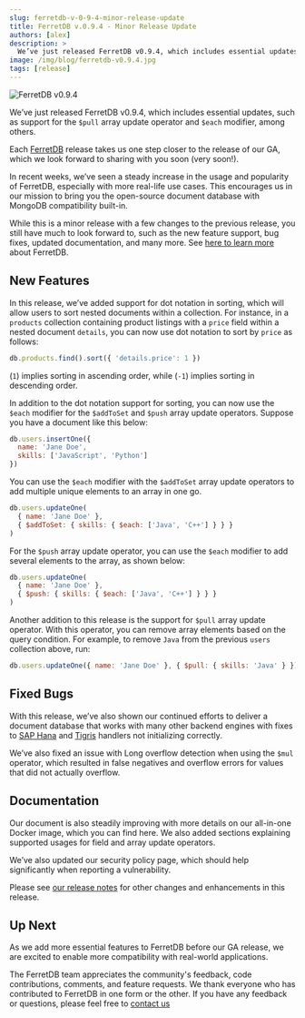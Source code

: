```yaml
---
slug: ferretdb-v-0-9-4-minor-release-update
title: FerretDB v.0.9.4 - Minor Release Update
authors: [alex]
description: >
  We’ve just released FerretDB v0.9.4, which includes essential updates, such as support for the `$pull` array update operator and `$each` modifier, among others.
image: /img/blog/ferretdb-v0.9.4.jpg
tags: [release]
---
```


![FerretDB v0.9.4](/img/blog/ferretdb-v0.9.4.jpg)

We’ve just released FerretDB v0.9.4, which includes essential updates, such as support for the `$pull` array update operator and `$each` modifier, among others.

<!--truncate-->

Each [FerretDB](https://www.ferretdb.io) release takes us one step closer to the release of our GA, which we look forward to sharing with you soon (very soon!).

In recent weeks, we’ve seen a steady increase in the usage and popularity of FerretDB, especially with more real-life use cases.
This encourages us in our mission to bring you the open-source document database with MongoDB compatibility built-in.

While this is a minor release with a few changes to the previous release, you still have much to look forward to, such as the new feature support, bug fixes, updated documentation, and many more.
See [here to learn more](https://blog.ferretdb.io/mangodb-has-a-new-name-and-the-momentum-is-stronger-than-ever-meet-ferretdb/) about FerretDB.

## New Features

In this release, we’ve added support for dot notation in sorting, which will allow users to sort nested documents within a collection.
For instance, in a `products` collection containing product listings with a `price` field within a nested document `details`, you can now use dot notation to sort by `price` as follows:

```js
db.products.find().sort({ 'details.price': 1 })
```

(`1`) implies sorting in ascending order, while (`-1`) implies sorting in descending order.

In addition to the dot notation support for sorting, you can now use the `$each` modifier for the `$addToSet` and `$push` array update operators.
Suppose you have a document like this below:

```js
db.users.insertOne({
  name: 'Jane Doe',
  skills: ['JavaScript', 'Python']
})
```

You can use the `$each` modifier with the `$addToSet` array update operators to add multiple unique elements to an array in one go.

```js
db.users.updateOne(
  { name: 'Jane Doe' },
  { $addToSet: { skills: { $each: ['Java', 'C++'] } } }
)
```

For the `$push` array update operator, you can use the `$each` modifier to add several elements to the array, as shown below:

```js
db.users.updateOne(
  { name: 'Jane Doe' },
  { $push: { skills: { $each: ['Java', 'C++'] } } }
)
```

Another addition to this release is the support for `$pull` array update operator.
With this operator, you can remove array elements based on the query condition.
For example, to remove `Java` from the previous `users` collection above, run:

```js
db.users.updateOne({ name: 'Jane Doe' }, { $pull: { skills: 'Java' } })
```

## Fixed Bugs

With this release, we’ve also shown our continued efforts to deliver a document database that works with many other backend engines with fixes to [SAP Hana](https://www.sap.com/products/technology-platform/hana.html) and [Tigris](https://www.tigrisdata.com/) handlers not initializing correctly.

We’ve also fixed an issue with Long overflow detection when using the `$mul` operator, which resulted in false negatives and overflow errors for values that did not actually overflow.

## Documentation

Our document is also steadily improving with more details on our all-in-one Docker image, which you can find here.
We also added sections explaining supported usages for field and array update operators.

We’ve also updated our security policy page, which should help significantly when reporting a vulnerability.

Please see [our release notes](https://github.com/FerretDB/FerretDB/releases/tag/v0.9.4) for other changes and enhancements in this release.

## Up Next

As we add more essential features to FerretDB before our GA release, we are excited to enable more compatibility with real-world applications.

The FerretDB team appreciates the community's feedback, code contributions, comments, and feature requests.
We thank everyone who has contributed to FerretDB in one form or the other.
If you have any feedback or questions, please feel free to [contact us](https://docs.ferretdb.io/#community)
